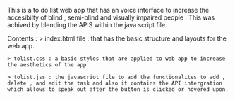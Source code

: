 This is a to do list web app that has an voice interface to increase the accesibilty of blind , semi-blind and visually impaired people . This was achived by blending the APIS within the java script file.
	
 Contents : 
	> index.html file : that has the basic structure and layouts for the web app.
  	
   	> tolist.css : a basic styles that are applied to web app to increase the aesthetics of the app.
  	
   	> tolist.jss : the javascriot file to add the functionalites to add , delete , and edit the task and also it contains the API intergration which allows to speak out after the button is clicked or hovered upon.

